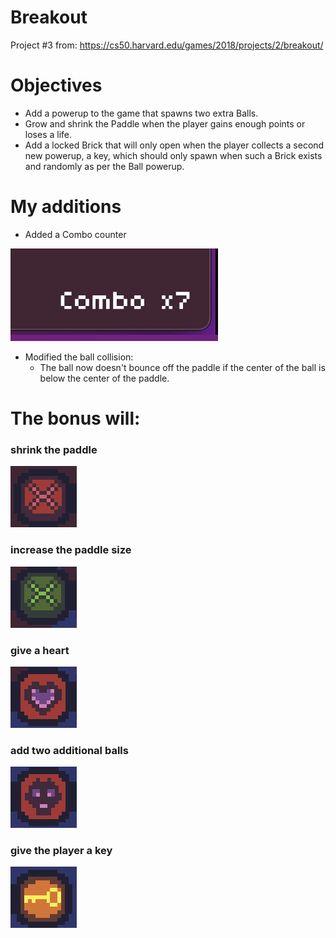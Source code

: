 # Breakout

Project #3 from: https://cs50.harvard.edu/games/2018/projects/2/breakout/

# Objectives

- Add a powerup to the game that spawns two extra Balls.
- Grow and shrink the Paddle when the player gains enough points or loses a life.
- Add a locked Brick that will only open when the player collects a second new powerup, a key, which should only spawn when such a Brick exists and randomly as per the Ball powerup.

# My additions

- Added a Combo counter

![alt text](image.png)
  
- Modified the ball collision:
    - The ball now doesn't bounce off the paddle if the center of the ball is below the center of the paddle.   

# The bonus will:

### shrink the paddle
![alt text](image-1.png)

### increase the paddle size
![alt text](image-2.png) 

### give a heart
![alt text](image-3.png) 

### add two additional balls
![alt text](image-4.png) 

### give the player a key
![alt text](image-5.png) 